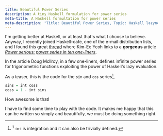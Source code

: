 ```yaml
---
title: Beautiful Power Series
description: A tiny Haskell formulation for power series
meta-title: A Haskell formultation for power series
meta-description: "Title: Beautiful Power Series, Topic: Haskell lazyness math, Language: Haskell, Published: 2015-12-26"
---
```


I'm getting better at Haskell, or at least that's what I choose to believe. Anyway,
I recently joined Haskell-cafe, one of the e-mail distribution lists, and I found
this great
[thread](https://mail.haskell.org/pipermail/haskell-cafe/2015-December/122521.html)
where Kim-Ee Yeoh links to a **gorgeous**
article *[Power serious: power series in ten one-liners](http://www.cs.dartmouth.edu/~doug/powser.html)*.

In the article Doug McIlroy, in a few one-liners, defines infinite power series
for trigonometric functions exploiting the power of Haskell's lazy evaluation.

As a teaser, this is the code for the `sin` and `cos` series[^1],

```haskell
sins = int coss
coss = 1 - int sins
```

How awesome is that!

I have to find some time to play with the code. It makes me happy that this can
be written so simply and beautifully, we must be doing something right.

[^1]: <sup>1</sup> `int` is integration and it can also be trivially defined.
